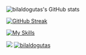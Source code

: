 ![bilaldogutas's GitHub stats](https://github-readme-stats.vercel.app/api?username=bilaldogutas&show_icons=true&theme=tokyonight)

[![GitHub Streak](http://github-readme-streak-stats.herokuapp.com?user=bilaldogutas&theme=tokyonight&hide_border=true&border_radius=5&date_format=M%20j%5B%2C%20Y%5D)](https://git.io/streak-stats)

[![My Skills](https://skillicons.dev/icons?i=py,c,cpp,git,github&theme=dark)](https://skillicons.dev)


<a href="[https://wakatime.com"><img src="https://wakatime.com/share/@0f144fc0-8a07-44e0-8f3e-4ae3bfc710e1/5d1e914f-cefb-4c8d-b22e-d27b3bb912fe.png](https://wakatime.com/share/@02f4641e-083b-4863-a6b6-ee589cc3b0af/22ccaa3e-580f-44d2-83fc-636839217f6a.svg)" /></a>
<a href="https://github.com/CliffShoyinka/github-profile-trophy">
            <img src="https://github-profile-trophy.vercel.app/?username=bilaldogutas&row=1&column=7&theme=darkhub" alt="bilaldogutas" />
        </a>
    </div>